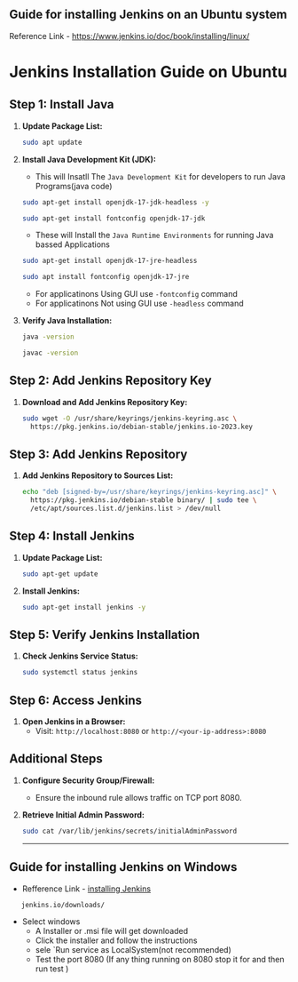 ## Guide for installing Jenkins on an Ubuntu system

Reference Link - https://www.jenkins.io/doc/book/installing/linux/

# Jenkins Installation Guide on Ubuntu

## Step 1: Install Java

1. **Update Package List:**
   ```bash
   sudo apt update
   ```

2. **Install Java Development Kit (JDK):**
   
   - This will Insatll The `Java Development Kit` for developers to run Java Programs(java code)
   ```bash
   sudo apt-get install openjdk-17-jdk-headless -y
   ```

   ```bash
   sudo apt-get install fontconfig openjdk-17-jdk
   ```

   - These will Install the `Java Runtime Environments` for running Java bassed Applications 

   ```bash
   sudo apt-get install openjdk-17-jre-headless
   ```

   ```bash
   sudo apt install fontconfig openjdk-17-jre
   ```

   - For applicatinons Using GUI use `-fontconfig` command
   - For applicatinons Not using GUI use `-headless` command 

3. **Verify Java Installation:**
   ```bash
   java -version
   ```

   ```bash
   javac -version
   ```

## Step 2: Add Jenkins Repository Key

1. **Download and Add Jenkins Repository Key:**
   ```bash
   sudo wget -O /usr/share/keyrings/jenkins-keyring.asc \
     https://pkg.jenkins.io/debian-stable/jenkins.io-2023.key
   ```

## Step 3: Add Jenkins Repository

1. **Add Jenkins Repository to Sources List:**
   ```bash
   echo "deb [signed-by=/usr/share/keyrings/jenkins-keyring.asc]" \
     https://pkg.jenkins.io/debian-stable binary/ | sudo tee \
     /etc/apt/sources.list.d/jenkins.list > /dev/null
   ```

## Step 4: Install Jenkins

1. **Update Package List:**
   ```bash
   sudo apt-get update
   ```

2. **Install Jenkins:**
   ```bash
   sudo apt-get install jenkins -y
   ```

## Step 5: Verify Jenkins Installation

1. **Check Jenkins Service Status:**
   ```bash
   sudo systemctl status jenkins
   ```

## Step 6: Access Jenkins

1. **Open Jenkins in a Browser:**
   - Visit: `http://localhost:8080` or `http://<your-ip-address>:8080`

## Additional Steps

1. **Configure Security Group/Firewall:**
   - Ensure the inbound rule allows traffic on TCP port 8080.

2. **Retrieve Initial Admin Password:**
   ```bash
   sudo cat /var/lib/jenkins/secrets/initialAdminPassword
   ```

   ---

## Guide for installing Jenkins on Windows
  
- Refference Link -  [installing Jenkins](https://www.jenkins.io/doc/book/installing/)
```
   jenkins.io/downloads/
```

- Select windows
  - A Installer or .msi file will get downloaded 
  - Click the installer and follow the instructions
  - sele `Run service as LocalSystem(not recommended)
  - Test the port 8080 (If any thing running on 8080 stop it for and then run test )
